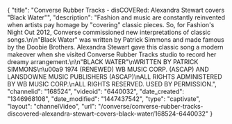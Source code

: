 {
    "title": "Converse Rubber Tracks - disCOVERed: Alexandra Stewart covers \"Black Water\"",
    "description": "Fashion and music are constantly reinvented when artists pay homage by \"covering\" classic pieces. So, for Fashion's Night Out 2012, Converse commissioned new interpretations of classic songs.\n\n\"Black Water\" was written by Patrick Simmons and made famous by the Doobie Brothers. Alexandra Stewart gave this classic song a modern makeover when she visited Converse Rubber Tracks studio to record her dreamy arrangement.\n\n\"BLACK WATER\"\nWRITTEN BY PATRICK SIMMONS\n\u00a9 1974 (RENEWED) WB MUSIC CORP. (ASCAP) AND LANSDOWNE MUSIC PUBLISHERS (ASCAP)\nALL RIGHTS ADMINISTERED BY WB MUSIC CORP.\nALL RIGHTS RESERVED. USED BY PERMISSION.",
    "channelid": "168524",
    "videoid": "6440032",
    "date_created": "1346968108",
    "date_modified": "1447437542",
    "type": "captivate",
    "layout": "channelVideo",
    "url": "\/converse\/converse-rubber-tracks-discovered-alexandra-stewart-covers-black-water\/168524-6440032"
}